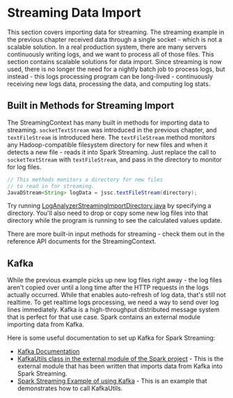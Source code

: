 # Streaming Data Import

This section covers importing data for streaming.  The streaming example in the
previous chapter received data through a single socket - which is not
a scalable solution.  In a real production system, there are many servers
continuously writing logs, and we want to process all of those files.  This
section contains scalable solutions for data import.  Since streaming is now
used, there is no longer the need for a nightly batch job to process logs,
but instead - this logs processing program can be long-lived - continuously
receiving new logs data, processing the data, and computing log stats.

## Built in Methods for Streaming Import

The StreamingContext has many built in methods for importing data to streaming.
```socketTextStream``` was introduced in the previous chapter, and ```textFileStream```
is introduced here.  The ```textFileStream``` method monitors any Hadoop-compatible filesystem directory for new
files and when it detects a new file - reads it into Spark Streaming.
Just replace the call to ```socketTextStream``` with ```textFileStream```,
and pass in the directory to monitor for log files.

```java
// This methods monitors a directory for new files
// to read in for streaming.
JavaDStream<String> logData = jssc.textFileStream(directory);
```

Try running [LogAnalyzerStreamingImportDirectory.java](java8/src/main/java/com/databricks/apps/logs/chapter2/LogAnalyzerStreamingImportDirectory.java)
by specifying a directory.   You'll also need to drop or copy some new log files
into that directory while the program is running to see the calculated values update.

There are more built-in input methods for streaming - check them out in the
reference API documents for the StreamingContext.

## Kafka

While the previous example picks up new log files right away - the log
files aren't copied over until a long time after the HTTP requests in the logs
actually occurred.  While that enables auto-refresh of log data, that's still not realtime.  To get realtime
logs processing, we need a way to send over log lines immediately.  Kafka is a
high-throughput distributed message system that is perfect for that use case.  Spark
contains an external module importing data from Kafka.

Here is some useful documentation to set up Kafka for Spark Streaming:

* [Kafka Documentation](http://kafka.apache.org/documentation.html)
* [KafkaUtils class in the external module of the Spark project](https://github.com/apache/spark/blob/master/external/kafka/src/main/scala/org/apache/spark/streaming/kafka/KafkaUtils.scala) - This is the external module that has been written that imports data from Kafka into Spark Streaming.
* [Spark Streaming Example of using Kafka](https://github.com/apache/spark/blob/master/examples/src/main/java/org/apache/spark/examples/streaming/JavaKafkaWordCount.java) - This is an example that demonstrates how to call KafkaUtils.
